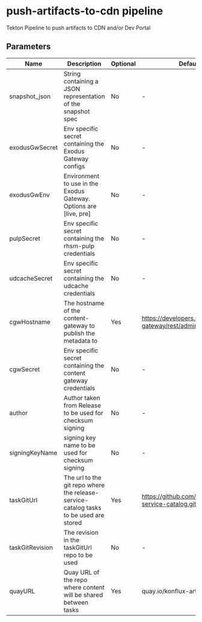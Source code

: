 # push-artifacts-to-cdn pipeline

Tekton Pipeline to push artifacts to CDN and/or Dev Portal

## Parameters

| Name            | Description                                                                           | Optional | Default value                                             |
|-----------------|---------------------------------------------------------------------------------------|----------|-----------------------------------------------------------|
| snapshot_json   | String containing a JSON representation of the snapshot spec                          | No       | -                                                         |
| exodusGwSecret  | Env specific secret containing the Exodus Gateway configs                             | No       | -                                                         |
| exodusGwEnv     | Environment to use in the Exodus Gateway. Options are [live, pre]                     | No       | -                                                         |
| pulpSecret      | Env specific secret containing the rhsm-pulp credentials                              | No       | -                                                         |
| udcacheSecret   | Env specific secret containing the udcache credentials                                | No       | -                                                         |
| cgwHostname     | The hostname of the content-gateway to publish the metadata to                        | Yes      | https://developers.redhat.com/content-gateway/rest/admin  |
| cgwSecret       | Env specific secret containing the content gateway credentials                        | No       | -                                                         |
| author          | Author taken from Release to be used for checksum signing                             | No       | -                                                         |
| signingKeyName  | signing key name to be used for checksum signing                                      | No       | -                                                         |
| taskGitUrl      | The url to the git repo where the release-service-catalog tasks to be used are stored | Yes      | https://github.com/konflux-ci/release-service-catalog.git |
| taskGitRevision | The revision in the taskGitUrl repo to be used                                        | No       | -                                                         |
| quayURL         | Quay URL of the repo where content will be shared between tasks                       | Yes      | quay.io/konflux-artifacts                                 |
